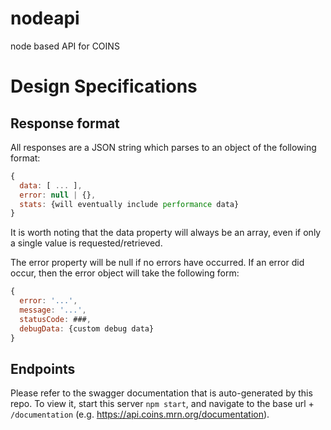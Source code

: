 # nodeapi
node based API for COINS

# Design Specifications
## Response format
All responses are a JSON string which parses to an object of the following format:
```js
{
  data: [ ... ],
  error: null | {},
  stats: {will eventually include performance data}
}
```
It is worth noting that the data property will always be an array, even if only a single value is requested/retrieved.

The error property will be null if no errors have occurred.
If an error did occur, then the error object will take the following form:
```js
{
  error: '...',
  message: '...',
  statusCode: ###,
  debugData: {custom debug data}
}
```

## Endpoints

Please refer to the swagger documentation that is auto-generated by this repo.
To view it, start this server `npm start`, and navigate to the base url +
`/documentation` (e.g. https://api.coins.mrn.org/documentation).
